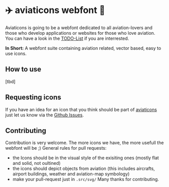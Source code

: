 # :airplane: aviaticons webfont :helicopter:

Aviaticons is going to be a webfont dedicated to all aviation-lovers and those who develop applications or websites for those who love aviation. You can have a look in the [TODO-List](./TODO.md) if you are interrested.

**In Short:** A webfont suite containing aviation related, vector based, easy to use icons. 

## How to use
[tbd]

## Requesting icons
If you have an idea for an icon that you think should be part of [aviaticons](https://github.com/julkuh/aviaticons) just let us know via the [Github Issues](https://github.com/julkuh/aviaticons/issues).

## Contributing
Contribution is very welcome. The more icons we have, the more usefull the webfont will be ;)
General rules for pull requests:
* the Icons should be in the visual style of the exisiting ones (mostly flat and solid, not oultined)
* the icons should depict objects from aviation (this includes aircrafts, airport buildings, weather and aviation-map symbology)
* make your pull-request just in `.src/svg/`
Many thanks for contributing.
